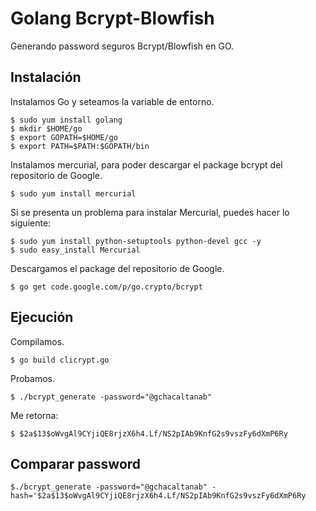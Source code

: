 # Golang Bcrypt-Blowfish

Generando password seguros Bcrypt/Blowfish en GO.

## Instalación

Instalamos Go y seteamos la variable de entorno.

	$ sudo yum install golang
	$ mkdir $HOME/go
	$ export GOPATH=$HOME/go
	$ export PATH=$PATH:$GOPATH/bin
  
Instalamos mercurial, para poder descargar el package bcrypt del repositorio de Google.

	$ sudo yum install mercurial

Si se presenta un problema para instalar Mercurial, puedes hacer lo siguiente:

	$ sudo yum install python-setuptools python-devel gcc -y
	$ sudo easy_install Mercurial

Descargamos el package del repositorio de Google.

	$ go get code.google.com/p/go.crypto/bcrypt

## Ejecución

Compilamos.

	$ go build clicrypt.go

Probamos.

	$ ./bcrypt_generate -password="@gchacaltanab"

Me retorna:

	$ $2a$13$oWvgAl9CYjiQE8rjzX6h4.Lf/NS2pIAb9KnfG2s9vszFy6dXmP6Ry

## Comparar password

	$./bcrypt_generate -password="@gchacaltanab" -hash='$2a$13$oWvgAl9CYjiQE8rjzX6h4.Lf/NS2pIAb9KnfG2s9vszFy6dXmP6Ry
